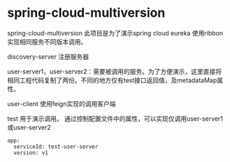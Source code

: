 # spring-cloud-multiversion
spring-cloud-multiversion
此项目是为了演示spring cloud eureka 使用ribbon实现相同服务不同版本调用。

discovery-server 注册服务器

user-server1，user-server2：需要被调用的服务。为了方便演示，这里直接将相同工程代码复制了两份。不同的地方仅有test接口返回值，及metadataMap属性。

user-client 使用feign实现的调用客户端

test 用于演示调用。
通过控制配置文件中的属性，可以实现仅调用user-server1或user-server2
```
app:
  serviceId: test-user-server
  version: v1
```
